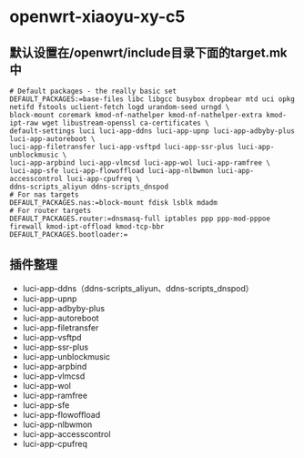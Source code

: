 # openwrt-xiaoyu-xy-c5

## 默认设置在/openwrt/include目录下面的target.mk中

 ```
# Default packages - the really basic set
DEFAULT_PACKAGES:=base-files libc libgcc busybox dropbear mtd uci opkg netifd fstools uclient-fetch logd urandom-seed urngd \
block-mount coremark kmod-nf-nathelper kmod-nf-nathelper-extra kmod-ipt-raw wget libustream-openssl ca-certificates \
default-settings luci luci-app-ddns luci-app-upnp luci-app-adbyby-plus luci-app-autoreboot \
luci-app-filetransfer luci-app-vsftpd luci-app-ssr-plus luci-app-unblockmusic \
luci-app-arpbind luci-app-vlmcsd luci-app-wol luci-app-ramfree \
luci-app-sfe luci-app-flowoffload luci-app-nlbwmon luci-app-accesscontrol luci-app-cpufreq \
ddns-scripts_aliyun ddns-scripts_dnspod
# For nas targets
DEFAULT_PACKAGES.nas:=block-mount fdisk lsblk mdadm
# For router targets
DEFAULT_PACKAGES.router:=dnsmasq-full iptables ppp ppp-mod-pppoe firewall kmod-ipt-offload kmod-tcp-bbr
DEFAULT_PACKAGES.bootloader:=
 ```
## 插件整理
* luci-app-ddns（ddns-scripts_aliyun、ddns-scripts_dnspod）
* luci-app-upnp 
* luci-app-adbyby-plus 
* luci-app-autoreboot 
* luci-app-filetransfer 
* luci-app-vsftpd 
* luci-app-ssr-plus 
* luci-app-unblockmusic 
* luci-app-arpbind 
* luci-app-vlmcsd 
* luci-app-wol 
* luci-app-ramfree 
* luci-app-sfe 
* luci-app-flowoffload 
* luci-app-nlbwmon 
* luci-app-accesscontrol 
* luci-app-cpufreq 
